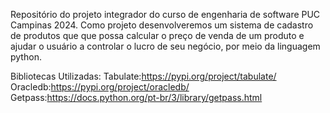Repositório do projeto integrador do curso de engenharia de software PUC Campinas 2024. Como projeto desenvolveremos um sistema de cadastro de produtos que que possa calcular o 
preço de venda de um produto e ajudar o usuário a controlar o lucro de seu negócio, por meio da linguagem python. 

Bibliotecas Utilizadas:
Tabulate:https://pypi.org/project/tabulate/
Oracledb:https://pypi.org/project/oracledb/
Getpass:https://docs.python.org/pt-br/3/library/getpass.html

